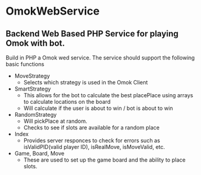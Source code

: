 # OmokWebService
## Backend Web Based PHP Service for playing Omok with bot.
Build in PHP a Omok wed service. The service should support the following basic functions
- MoveStrategy
  - Selects which strategy is used in the Omok Client
- SmartStrategy
  - This allows for the bot to calculate the best placePlace using arrays to calculate locations on the board
  - Will calculate if the user is about to win / bot is about to win
- RandomStrategy
  - Will pickPlace at random.
  - Checks to see if slots are available for a random place
- Index
  - Provides server responces to check for errors such as isValidPID(valid player ID), isRealMove, isMoveValid, etc.
- Game, Board, Move
  - These are used to set up the game board and the ability to place slots.
